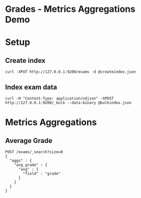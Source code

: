 # Grades - Metrics Aggregations Demo

# Setup

## Create index

`curl -XPUT http://127.0.0.1:9200/exams -d @createindex.json`

## Index exam data

`curl -H "Content-Type: application/ndjson" -XPOST http://127.0.0.1:9200/_bulk --data-binary @bulkindex.json`

# Metrics Aggregations

## Average Grade
```
POST /exams/_search?size=0
{
  "aggs" : {
    "avg_grade" : { 
      "avg" : { 
        "field" : "grade" 
      } 
    }
  }
}
```
